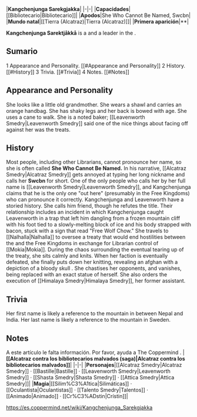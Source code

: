 |**Kangchenjunga Sarekgjakka**|
|-|-|
|**Capacidades**|[[Bibliotecario\|Bibliotecario]]|
|**Apodos**|She Who Cannot Be Named, Swcbn|
|**Mundo natal**|[[Tierra (Alcatraz)\|Tierra (Alcatraz)]]|
|**Primera aparición**|**|

**Kangchenjunga Sarektjåkkå** is a  and a leader in the .

## Sumario

1 Appearance and Personality. [[#Appearance and Personality]] 
2 History. [[#History]] 
3 Trivia. [[#Trivia]] 
4 Notes. [[#Notes]] 


## Appearance and Personality
She looks like a little old grandmother. She wears a shawl and carries an orange handbag. She has shaky legs and her back is bowed with age. She uses a cane to walk.
She is a noted baker; [[Leavenworth Smedry\|Leavenworth Smedry]] said one of the nice things about facing off against her was the treats.

## History
Most people, including other Librarians, cannot pronounce her name, so she is often called **She Who Cannot Be Named.** In his narrative, [[Alcatraz Smedry\|Alcatraz Smedry]] gets annoyed at typing her long nickname and calls her **Swcbn** for short. One of the only people who calls her by her full name is [[Leavenworth Smedry\|Leavenworth Smedry]], and Kangchenjunga claims that he is the only one "out here" (presumably in the Free Kingdoms) who can pronounce it correctly.
Kangchenjunga and Leavenworth have a storied history. She calls him friend, though he refutes the title. Their relationship includes an incident in which Kangchenjunga caught Leavenworth in a trap that left him dangling from a frozen mountain cliff with his foot tied to a slowly-melting block of ice and his body strapped with bacon, stuck with a sign that read "Free Wolf Chow." 
She travels to [[Nalhalla\|Nalhalla]] to oversee a treaty that would end hostilities between the  and the Free Kingdoms in exchange for Librarian control of [[Mokia\|Mokia]]. During the chaos surrounding the eventual tearing up of the treaty, she sits calmly and knits. When her faction is eventually defeated, she finally puts down her knitting, revealing an afghan with a depiction of a bloody skull . She chastises her opponents, and vanishes, being replaced with an exact statue of herself.
She also orders the execution of [[Himalaya Smedry\|Himalaya Smedry]], her former assistant.

## Trivia
Her first name is likely a reference to the mountain  in between Nepal and India. Her last name is likely a reference to the mountain  in Sweden.

## Notes

A este artículo le falta información. Por favor, ayuda a The Coppermind .
|**[[Alcatraz contra los bibliotecarios malvados (saga)\|Alcatraz contra los bibliotecarios malvados]]**|
|-|-|
|**Personajes**|[[Alcatraz Smedry\|Alcatraz Smedry]] · [[Bastille\|Bastille]] · [[Leavenworth Smedry\|Leavenworth Smedry]] · [[Shasta Smedry\|Shasta Smedry]] · [[Attica Smedry\|Attica Smedry]]|
|**Magia**|[[Silim%C3%A1tica\|Silimáticas]] · [[Oculantista\|Oculantistas]] · [[Talento Smedry\|Talentos]] · [[Animado\|Animado]] · [[Cr%C3%ADstin\|Crístin]]|



https://es.coppermind.net/wiki/Kangchenjunga_Sarekgjakka